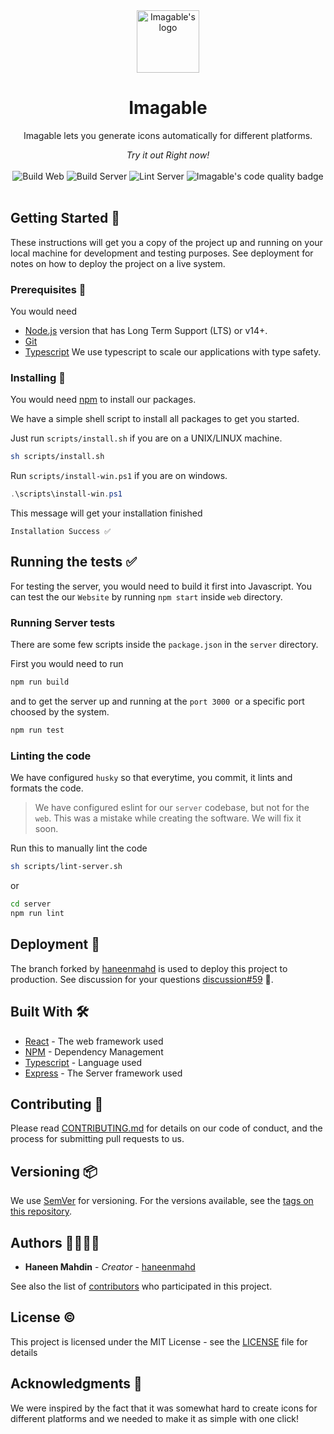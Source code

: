 <div align="center">
    <img height="100px" src="https://github.com/imagable/imagable/blob/main/resources/logo.png" alt="Imagable's logo" />
    <h1>Imagable</h1>
    <p>Imagable lets you generate icons automatically for different platforms.</p>
    <i>Try it out Right now!</i> <br /> <br />
    <img src="https://github.com/imagable/imagable/actions/workflows/build-web.yml/badge.svg" alt="Build Web" />
    <img src="https://github.com/imagable/imagable/actions/workflows/build-server.yml/badge.svg" alt="Build Server" />
    <img src="https://github.com/imagable/imagable/actions/workflows/lint-server.yml/badge.svg" alt="Lint Server" />
    <img src="https://www.codefactor.io/repository/github/imagable/imagable/badge" alt="Imagable's code quality badge" />
</div>
<br />

## Getting Started 🤘

These instructions will get you a copy of the project up and running on your local machine for development and testing purposes. See deployment for notes on how to deploy the project on a live system.

### Prerequisites 👀

You would need 
- [Node.js](https://nodejs.org) version that has Long Term Support (LTS) or v14+.
- [Git](https://git-scm.org)
- [Typescript](https://typescript.org) We use typescript to scale our applications with type safety.

### Installing 🚀

You would need [npm](https://npmjs.org) to install our packages.

We have a simple shell script to install all packages to get you started.

Just run `scripts/install.sh` if you are on a UNIX/LINUX machine.
```sh
sh scripts/install.sh
```

Run `scripts/install-win.ps1` if you are on windows.
```ps1
.\scripts\install-win.ps1
```

This message will get your installation finished
```
Installation Success ✅
```

## Running the tests ✅

For testing the server, you would need to build it first into Javascript. You can test the our `Website` by running `npm start` inside `web` directory.

### Running Server tests

There are some few scripts inside the `package.json` in the `server` directory.

First you would need to run
```sh
npm run build
```
and to get the server up and running at the `port 3000 `or a specific port choosed by the system.
```sh
npm run test
```

### Linting the code 

We have configured `husky` so that everytime, you commit, it lints and formats the code.

> We have configured eslint for our `server` codebase, but not for the `web`. This was a mistake while creating the software. We will fix it soon.

Run this to manually lint the code
```sh
sh scripts/lint-server.sh
```
or
```sh
cd server
npm run lint
```

## Deployment 🔨

The branch forked by [haneenmahd](https://github.com/haneenmahd/imagable/tree/master) is used to deploy this project to production. See discussion for your questions [discussion#59](https://github.com/imagable/imagable/discussions/59) 💬.

## Built With 🛠

* [React](https://reactjs.org) - The web framework used
* [NPM](https://npmjs.org) - Dependency Management
* [Typescript](https://typescript.org) - Language used
* [Express](https://expressjs.org) - The Server framework used

## Contributing 👋

Please read [CONTRIBUTING.md](https://github.com/imagable/imagable/blob/main/CONTRIBUTING.md) for details on our code of conduct, and the process for submitting pull requests to us.

## Versioning 📦

We use [SemVer](http://semver.org/) for versioning. For the versions available, see the [tags on this repository](https://github.com/your/project/tags). 

## Authors 🧑‍💻👩‍💻

* **Haneen Mahdin** - *Creator* - [haneenmahd](https://github.com/haneenmahd)

See also the list of [contributors](https://github.com/imagable/imagable/blob/main/AUTHORS) who participated in this project.

## License ©

This project is licensed under the MIT License - see the [LICENSE](https://github.com/imagable/imagable/blob/main/LICENSE) file for details

## Acknowledgments 🔖

We were inspired by the fact that it was somewhat hard to create icons for different platforms and we needed to make it as simple with one click!